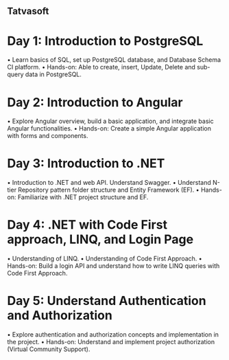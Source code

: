 ## Tatvasoft
# Day 1: Introduction to PostgreSQL
• Learn basics of SQL, set up PostgreSQL database, and Database Schema CI platform.
• Hands-on: Able to create, insert, Update, Delete and sub-query data in PostgreSQL.
# Day 2: Introduction to Angular
• Explore Angular overview, build a basic application, and integrate basic Angular 
functionalities.
• Hands-on: Create a simple Angular application with forms and components.
# Day 3: Introduction to .NET 
• Introduction to .NET and web API. Understand Swagger. 
• Understand N-tier Repository pattern folder structure and Entity Framework (EF).
• Hands-on: Familiarize with .NET project structure and EF.
# Day 4: .NET with Code First approach, LINQ, and Login Page
• Understanding of LINQ.
• Understanding of Code First Approach.
• Hands-on: Build a login API and understand how to write LINQ queries with Code First 
Approach.
# Day 5: Understand Authentication and Authorization
• Explore authentication and authorization concepts and implementation in the project.
• Hands-on: Understand and implement project authorization (Virtual Community 
Support).
